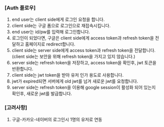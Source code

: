 ### [Auth 플로우]
1. end user는 client side에게 로그인 요청을 합니다.
2. client side는 구글 폼으로 로그인으로 재접속시킵니다.
3. end user는 id/pw를 입력해 로그인합니다.
4. 로그인이 되었다면, 구글은 client side에게 access token과 refresh token을 전달하고 홈페이지로 redirect합니다.
5. client side는 server side에게 access token과 refresh token을 전달합니다. (client side는 보안을 위해 refresh token을 가지고 있지 않습니다.)
6. server side는 refresh token을 저장하고, access token을 확인후, jwt 토큰을 반환합니다.
7. client side는 jwt token을 받아 유저 인가 용도로 사용합니다.
9. jwt가 expired되면 서버에게 old jwt를 넘겨 새로운 jwt를 요청합니다.
10. server side는 refresh token을 이용해 google session이 활성화 되어 있는지 확인후, 새로운 jwt를 발급합니다.



### [고려사항]
1. 구글-카카오-네이버의 로그인시 1명의 유저로 연동
